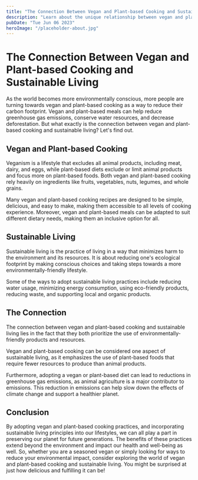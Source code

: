 ```yaml
---
title: "The Connection Between Vegan and Plant-based Cooking and Sustainable Living"
description: "Learn about the unique relationship between vegan and plant-based cooking and sustainable living and how you can start adopting these practices today."
pubDate: "Tue Jun 06 2023"
heroImage: "/placeholder-about.jpg"
---
```


# The Connection Between Vegan and Plant-based Cooking and Sustainable Living

As the world becomes more environmentally conscious, more people are turning towards vegan and plant-based cooking as a way to reduce their carbon footprint. Vegan and plant-based meals can help reduce greenhouse gas emissions, conserve water resources, and decrease deforestation. But what exactly is the connection between vegan and plant-based cooking and sustainable living? Let&#39;s find out.

## Vegan and Plant-based Cooking

Veganism is a lifestyle that excludes all animal products, including meat, dairy, and eggs, while plant-based diets exclude or limit animal products and focus more on plant-based foods. Both vegan and plant-based cooking rely heavily on ingredients like fruits, vegetables, nuts, legumes, and whole grains.

Many vegan and plant-based cooking recipes are designed to be simple, delicious, and easy to make, making them accessible to all levels of cooking experience. Moreover, vegan and plant-based meals can be adapted to suit different dietary needs, making them an inclusive option for all.

## Sustainable Living

Sustainable living is the practice of living in a way that minimizes harm to the environment and its resources. It is about reducing one&#39;s ecological footprint by making conscious choices and taking steps towards a more environmentally-friendly lifestyle.

Some of the ways to adopt sustainable living practices include reducing water usage, minimizing energy consumption, using eco-friendly products, reducing waste, and supporting local and organic products.

## The Connection

The connection between vegan and plant-based cooking and sustainable living lies in the fact that they both prioritize the use of environmentally-friendly products and resources.

Vegan and plant-based cooking can be considered one aspect of sustainable living, as it emphasizes the use of plant-based foods that require fewer resources to produce than animal products.

Furthermore, adopting a vegan or plant-based diet can lead to reductions in greenhouse gas emissions, as animal agriculture is a major contributor to emissions. This reduction in emissions can help slow down the effects of climate change and support a healthier planet.

## Conclusion

By adopting vegan and plant-based cooking practices, and incorporating sustainable living principles into our lifestyles, we can all play a part in preserving our planet for future generations. The benefits of these practices extend beyond the environment and impact our health and well-being as well. So, whether you are a seasoned vegan or simply looking for ways to reduce your environmental impact, consider exploring the world of vegan and plant-based cooking and sustainable living. You might be surprised at just how delicious and fulfilling it can be!